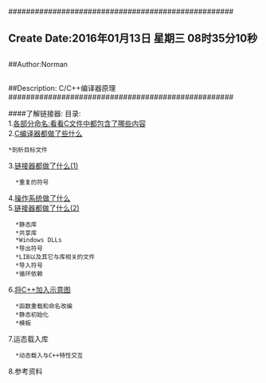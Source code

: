 ###################################################
## Create Date:2016年01月13日 星期三 08时35分10秒
##
##Author:Norman
##
##Description: C/C++编译器原理
###################################################

####了解链接器:
目录:<br>
1.[各部分命名:看看C文件中都包含了哪些内容](./docs/Cfile.md) <br>
2.[C编译器都做了些什么](./docs/Ccompiler.md)<br>

    *剖析目标文件
3.[链接器都做了什么(1)](./docs/Linker.md)<br>

      *重复的符号
4.[操作系统做了什么](./docs/OSruntime.md)<br>
5.[链接器都做了什么(2)](./docs/Linker.md)<br>

      *静态库
      *共享库
      *Windows DLLs
      *导出符号
      *LIB以及其它与库相关的文件
      *导入符号
      *循环依赖
6.[将C++加入示意图](./docs/C++.md)

      *函数重载和命名改编
      *静态初始化
      *模板
7.运态载入库<br>

      *动态载入与C++特性交互
8.参考资料<br>
